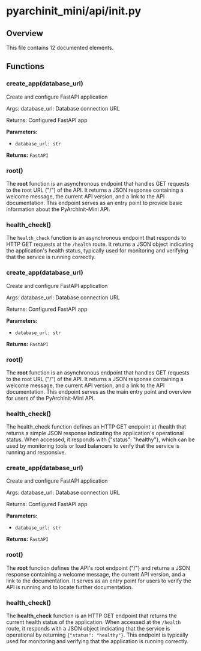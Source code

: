 # pyarchinit_mini/api/__init__.py

## Overview

This file contains 12 documented elements.

## Functions

### create_app(database_url)

Create and configure FastAPI application

Args:
    database_url: Database connection URL
    
Returns:
    Configured FastAPI app

**Parameters:**
- `database_url: str`

**Returns:** `FastAPI`

### root()

The **root** function is an asynchronous endpoint that handles GET requests to the root URL ("/") of the API. It returns a JSON response containing a welcome message, the current API version, and a link to the API documentation. This endpoint serves as an entry point to provide basic information about the PyArchInit-Mini API.

### health_check()

The `health_check` function is an asynchronous endpoint that responds to HTTP GET requests at the `/health` route. It returns a JSON object indicating the application's health status, typically used for monitoring and verifying that the service is running correctly.

### create_app(database_url)

Create and configure FastAPI application

Args:
    database_url: Database connection URL
    
Returns:
    Configured FastAPI app

**Parameters:**
- `database_url: str`

**Returns:** `FastAPI`

### root()

The **root** function is an asynchronous endpoint that handles GET requests to the root URL ("/") of the API. It returns a JSON response containing a welcome message, the current API version, and a link to the API documentation. This endpoint serves as the main entry point and overview for users of the PyArchInit-Mini API.

### health_check()

The health_check function defines an HTTP GET endpoint at /health that returns a simple JSON response indicating the application's operational status. When accessed, it responds with {"status": "healthy"}, which can be used by monitoring tools or load balancers to verify that the service is running and responsive.

### create_app(database_url)

Create and configure FastAPI application

Args:
    database_url: Database connection URL
    
Returns:
    Configured FastAPI app

**Parameters:**
- `database_url: str`

**Returns:** `FastAPI`

### root()

The **root** function defines the API's root endpoint ("/") and returns a JSON response containing a welcome message, the current API version, and a link to the documentation. It serves as an entry point for users to verify the API is running and to locate further documentation.

### health_check()

The **health_check** function is an HTTP GET endpoint that returns the current health status of the application. When accessed at the `/health` route, it responds with a JSON object indicating that the service is operational by returning `{"status": "healthy"}`. This endpoint is typically used for monitoring and verifying that the application is running correctly.

